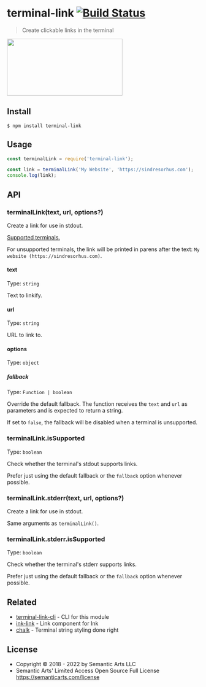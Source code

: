 # terminal-link [![Build Status](https://travis-ci.org/sindresorhus/terminal-link.svg?branch=master)](https://travis-ci.org/sindresorhus/terminal-link)

> Create clickable links in the terminal

<img src="screenshot.gif" width="301" height="148">

## Install

```
$ npm install terminal-link
```

## Usage

```js
const terminalLink = require('terminal-link');

const link = terminalLink('My Website', 'https://sindresorhus.com');
console.log(link);
```

## API

### terminalLink(text, url, options?)

Create a link for use in stdout.

[Supported terminals.](https://gist.github.com/egmontkob/eb114294efbcd5adb1944c9f3cb5feda)

For unsupported terminals, the link will be printed in parens after the text: `My website (https://sindresorhus.com)`.

#### text

Type: `string`

Text to linkify.

#### url

Type: `string`

URL to link to.

#### options

Type: `object`

##### fallback

Type: `Function | boolean`

Override the default fallback. The function receives the `text` and `url` as parameters and is expected to return a string.

If set to `false`, the fallback will be disabled when a terminal is unsupported.

### terminalLink.isSupported

Type: `boolean`

Check whether the terminal's stdout supports links.

Prefer just using the default fallback or the `fallback` option whenever possible.

### terminalLink.stderr(text, url, options?)

Create a link for use in stdout.

Same arguments as `terminalLink()`.

### terminalLink.stderr.isSupported

Type: `boolean`

Check whether the terminal's stderr supports links.

Prefer just using the default fallback or the `fallback` option whenever possible.

## Related

- [terminal-link-cli](https://github.com/sindresorhus/terminal-link-cli) - CLI for this module
- [ink-link](https://github.com/sindresorhus/ink-link) - Link component for Ink
- [chalk](https://github.com/chalk/chalk) - Terminal string styling done right

## License

- Copyright © 2018 - 2022 by Semantic Arts LLC
- Semantic Arts' Limited Access Open Source Full License https://semanticarts.com/license
